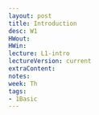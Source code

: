 ```yaml
---
layout: post
title: Introduction
desc: W1
HWout: 
HWin:
lecture: L1-intro
lectureVersion: current
extraContent:
notes:
week: Th
tags:
- 1Basic
---
```

